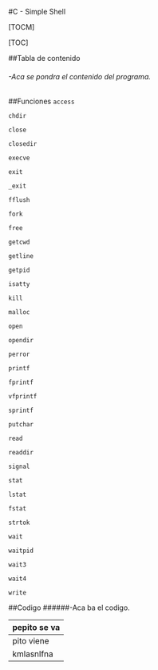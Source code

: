 #C - Simple Shell

[TOCM]

[TOC]

##Tabla de contenido

###### -Aca se pondra el contenido del programa.

##Funciones
`access`

`chdir`

`close`

`closedir`

`execve`

`exit`

`_exit`

`fflush`

`fork`

`free`

`getcwd`

`getline`

`getpid`

`isatty`

`kill`

`malloc`

`open`

`opendir`

`perror`

`printf`

`fprintf`

`vfprintf`

`sprintf`

`putchar`

`read`

`readdir`

`signal`

`stat`

`lstat`

`fstat`

`strtok`

`wait`

`waitpid`

`wait3`

`wait4`

`write`

##Codigo
######-Aca ba el codigo.




| pepito se va |
| ------------ |
|   pito viene |
|kmlasnlfna|
